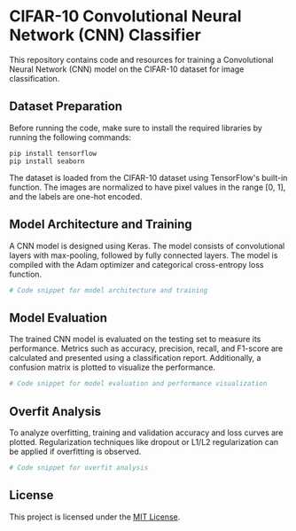 
# CIFAR-10 Convolutional Neural Network (CNN) Classifier

This repository contains code and resources for training a Convolutional Neural Network (CNN) model on the CIFAR-10 dataset for image classification.

## Dataset Preparation

Before running the code, make sure to install the required libraries by running the following commands:

```shell
pip install tensorflow
pip install seaborn
```

The dataset is loaded from the CIFAR-10 dataset using TensorFlow's built-in function. The images are normalized to have pixel values in the range [0, 1], and the labels are one-hot encoded.

## Model Architecture and Training

A CNN model is designed using Keras. The model consists of convolutional layers with max-pooling, followed by fully connected layers. The model is compiled with the Adam optimizer and categorical cross-entropy loss function.

```python
# Code snippet for model architecture and training
```

## Model Evaluation

The trained CNN model is evaluated on the testing set to measure its performance. Metrics such as accuracy, precision, recall, and F1-score are calculated and presented using a classification report. Additionally, a confusion matrix is plotted to visualize the performance.

```python
# Code snippet for model evaluation and performance visualization
```

## Overfit Analysis

To analyze overfitting, training and validation accuracy and loss curves are plotted. Regularization techniques like dropout or L1/L2 regularization can be applied if overfitting is observed.

```python
# Code snippet for overfit analysis
```

## License

This project is licensed under the [MIT License](LICENSE).


